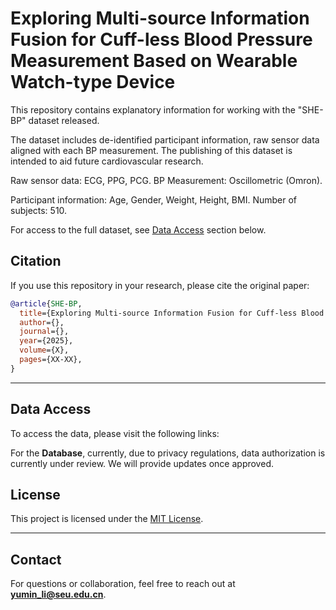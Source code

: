 # Exploring Multi-source Information Fusion for Cuff-less Blood Pressure Measurement Based on Wearable Watch-type Device

This repository contains explanatory information for working with the "SHE-BP" dataset released.

The dataset includes de-identified participant information, raw sensor data aligned with each BP measurement. The publishing of this dataset is intended to aid future cardiovascular research.

Raw sensor data: ECG, PPG, PCG. BP Measurement: Oscillometric (Omron). 

Participant information: Age, Gender, Weight, Height, BMI. Number of subjects: 510.

For access to the full dataset, see [Data Access](#data-access) section below.

## Citation

If you use this repository in your research, please cite the original paper:

```bibtex
@article{SHE-BP,
  title={Exploring Multi-source Information Fusion for Cuff-less Blood Pressure Measurement Based on Wearable Watch-type Device},
  author={},
  journal={},
  year={2025},
  volume={X},
  pages={XX-XX},
}
```

---

## Data Access  
To access the data, please visit the following links:

For the **Database**, currently, due to privacy regulations, data authorization is currently under review. We will provide updates once approved.
<!--The preprocessed feature set is available, while the raw data is being updated. you will need to sign the License Agreement file (SHE-BP.pdf) and send the signed copy to **yumin_li@seu.edu.cn**. -->


## License
This project is licensed under the [MIT License](LICENSE).

---

## Contact
For questions or collaboration, feel free to reach out at **yumin_li@seu.edu.cn**.
